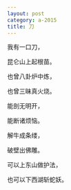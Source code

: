```yaml
---
layout: post
category: a-2015
title: 刀
---
```


我有一口刀，

昆仑山上起根苗。

也曾八卦炉中炼，

也曾三昧真火烧。

能剖无明开，

能断诸烦恼。

解牛成条缕，

破壁出佛雕。

可以上东山做护法，

也可以下西湖斩蛇妖。